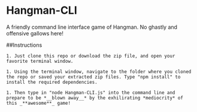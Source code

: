 # Hangman-CLI

A friendly command line interface game of Hangman.  No ghastly and offensive gallows here!

##Instructions

	1. Just clone this repo or download the zip file, and open your favorite terminal window.

	1. Using the terminal window, navigate to the folder where you cloned the repo or saved your extracted zip files. Type "npm install" to install the required dependencies.

	1. Then type in "node Hangman-CLI.js" into the command line and prepare to be *__blown away__* by the exhilirating *mediocrity* of this _**awesome**_ game!
